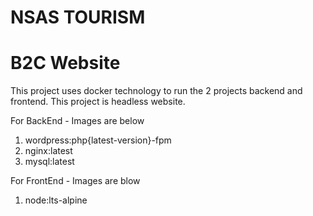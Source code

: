 # NSAS TOURISM
# B2C Website

This project uses docker technology to run the 2 projects backend and frontend. This project is headless website.

For BackEnd - Images are below
 1. wordpress:php{latest-version}-fpm
 2. nginx:latest
 3. mysql:latest
 
For FrontEnd - Images are blow
 1. node:lts-alpine
